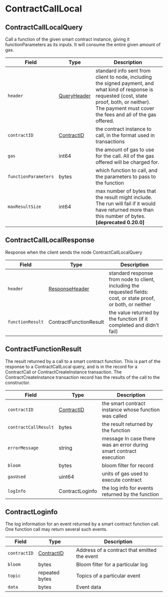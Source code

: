 # ContractCallLocal

## **ContractCallLocalQuery**

Call a function of the given smart contract instance, giving it functionParameters as its inputs. It will consume the entire given amount of gas.

| Field                | Type                                           | Description                                                                                                                                                                                                     |
| -------------------- | ---------------------------------------------- | --------------------------------------------------------------------------------------------------------------------------------------------------------------------------------------------------------------- |
| `header`             | [QueryHeader](../miscellaneous/queryheader.md) | standard info sent from client to node, including the signed payment, and what kind of response is requested (cost, state proof, both, or neither). The payment must cover the fees and all of the gas offered. |
| `contractID`         | [ContractID](../basic-types/contractid.md)     | the contract instance to call, in the format used in transactions                                                                                                                                               |
| `gas`                | int64                                          | the amount of gas to use for the call. All of the gas offered will be charged for.                                                                                                                              |
| `functionParameters` | bytes                                          | which function to call, and the parameters to pass to the function                                                                                                                                              |
| `maxResultSize`      | int64                                          | max number of bytes that the result might include. The run will fail if it would have returned more than this number of bytes. **\[deprecated 0.20.0]**                                                         |

## ContractCallLocalResponse

Response when the client sends the node ContractCallLocalQuery

| Field            | Type                                                                | Description                                                                                                      |
| ---------------- | ------------------------------------------------------------------- | ---------------------------------------------------------------------------------------------------------------- |
| `header`         | [ResponseHeader](../miscellaneous/responseheader.md#responseheader) | standard response from node to client, including the requested fields: cost, or state proof, or both, or neither |
| `functionResult` | ContractFunctionResult                                              | the value returned by the function (if it completed and didn't fail)                                             |

## ContractFunctionResult

The result returned by a call to a smart contract function. This is part of the response to a ContractCallLocal query, and is in the record for a ContractCall or ContractCreateInstance transaction. The ContractCreateInstance transaction record has the results of the call to the constructor.

| Field                | Type                                       | Description                                                        |
| -------------------- | ------------------------------------------ | ------------------------------------------------------------------ |
| `contractID`         | [ContractID](../basic-types/contractid.md) | the smart contract instance whose function was called              |
| `contractCallResult` | bytes                                      | the result returned by the function                                |
| `errorMessage`       | string                                     | message In case there was an error during smart contract execution |
| `bloom`              | bytes                                      | bloom filter for record                                            |
| `gasUsed`            | uint64                                     | units of gas used to execute contract                              |
| `logInfo`            | ContractLoginfo                            | the log info for events returned by the function                   |

## ContractLoginfo

The log information for an event returned by a smart contract function call. One function call may return several such events.

| Field        | Type                                       | Description                                  |
| ------------ | ------------------------------------------ | -------------------------------------------- |
| `contractID` | [ContractID](../basic-types/contractid.md) | Address of a contract that emitted the event |
| `bloom`      | bytes                                      | Bloom filter for a particular log            |
| `topic`      | repeated bytes                             | Topics of a particular event                 |
| `data`       | bytes                                      | Event data                                   |
